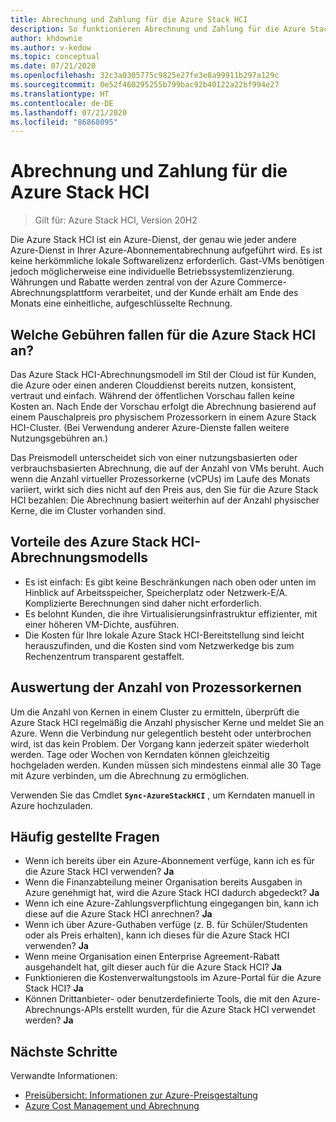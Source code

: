 ```yaml
---
title: Abrechnung und Zahlung für die Azure Stack HCI
description: So funktionieren Abrechnung und Zahlung für die Azure Stack HCI.
author: khdownie
ms.author: v-kedow
ms.topic: conceptual
ms.date: 07/21/2020
ms.openlocfilehash: 32c3a0305775c9825e27fe3e8a99911b297a129c
ms.sourcegitcommit: 0e52f460295255b799bac92b40122a22bf994e27
ms.translationtype: HT
ms.contentlocale: de-DE
ms.lasthandoff: 07/21/2020
ms.locfileid: "86868095"
---
```

# <a name="azure-stack-hci-billing-and-payment"></a>Abrechnung und Zahlung für die Azure Stack HCI

> Gilt für: Azure Stack HCI, Version 20H2

Die Azure Stack HCI ist ein Azure-Dienst, der genau wie jeder andere Azure-Dienst in Ihrer Azure-Abonnementabrechnung aufgeführt wird. Es ist keine herkömmliche lokale Softwarelizenz erforderlich. Gast-VMs benötigen jedoch möglicherweise eine individuelle Betriebssystemlizenzierung. Währungen und Rabatte werden zentral von der Azure Commerce-Abrechnungsplattform verarbeitet, und der Kunde erhält am Ende des Monats eine einheitliche, aufgeschlüsselte Rechnung.

## <a name="what-does-azure-stack-hci-charge-for"></a>Welche Gebühren fallen für die Azure Stack HCI an?

Das Azure Stack HCI-Abrechnungsmodell im Stil der Cloud ist für Kunden, die Azure oder einen anderen Clouddienst bereits nutzen, konsistent, vertraut und einfach. Während der öffentlichen Vorschau fallen keine Kosten an. Nach Ende der Vorschau erfolgt die Abrechnung basierend auf einem Pauschalpreis pro physischem Prozessorkern in einem Azure Stack HCI-Cluster. (Bei Verwendung anderer Azure-Dienste fallen weitere Nutzungsgebühren an.)

Das Preismodell unterscheidet sich von einer nutzungsbasierten oder verbrauchsbasierten Abrechnung, die auf der Anzahl von VMs beruht. Auch wenn die Anzahl virtueller Prozessorkerne (vCPUs) im Laufe des Monats variiert, wirkt sich dies nicht auf den Preis aus, den Sie für die Azure Stack HCI bezahlen: Die Abrechnung basiert weiterhin auf der Anzahl physischer Kerne, die im Cluster vorhanden sind.

## <a name="advantages-of-the-azure-stack-hci-billing-model"></a>Vorteile des Azure Stack HCI-Abrechnungsmodells

- Es ist einfach: Es gibt keine Beschränkungen nach oben oder unten im Hinblick auf Arbeitsspeicher, Speicherplatz oder Netzwerk-E/A. Komplizierte Berechnungen sind daher nicht erforderlich.
- Es belohnt Kunden, die ihre Virtualisierungsinfrastruktur effizienter, mit einer höheren VM-Dichte, ausführen.
- Die Kosten für Ihre lokale Azure Stack HCI-Bereitstellung sind leicht herauszufinden, und die Kosten sind vom Netzwerkedge bis zum Rechenzentrum transparent gestaffelt.

## <a name="how-the-number-of-processor-cores-is-assessed"></a>Auswertung der Anzahl von Prozessorkernen

Um die Anzahl von Kernen in einem Cluster zu ermitteln, überprüft die Azure Stack HCI regelmäßig die Anzahl physischer Kerne und meldet Sie an Azure. Wenn die Verbindung nur gelegentlich besteht oder unterbrochen wird, ist das kein Problem. Der Vorgang kann jederzeit später wiederholt werden. Tage oder Wochen von Kerndaten können gleichzeitig hochgeladen werden. Kunden müssen sich mindestens einmal alle 30 Tage mit Azure verbinden, um die Abrechnung zu ermöglichen.

Verwenden Sie das Cmdlet **`Sync-AzureStackHCI`** , um Kerndaten manuell in Azure hochzuladen.

## <a name="faq"></a>Häufig gestellte Fragen

- Wenn ich bereits über ein Azure-Abonnement verfüge, kann ich es für die Azure Stack HCI verwenden? **Ja**
- Wenn die Finanzabteilung meiner Organisation bereits Ausgaben in Azure genehmigt hat, wird die Azure Stack HCI dadurch abgedeckt? **Ja**
- Wenn ich eine Azure-Zahlungsverpflichtung eingegangen bin, kann ich diese auf die Azure Stack HCI anrechnen? **Ja**
- Wenn ich über Azure-Guthaben verfüge (z. B. für Schüler/Studenten oder als Preis erhalten), kann ich dieses für die Azure Stack HCI verwenden? **Ja**
- Wenn meine Organisation einen Enterprise Agreement-Rabatt ausgehandelt hat, gilt dieser auch für die Azure Stack HCI? **Ja**
- Funktionieren die Kostenverwaltungstools im Azure-Portal für die Azure Stack HCI? **Ja**
- Können Drittanbieter- oder benutzerdefinierte Tools, die mit den Azure-Abrechnungs-APIs erstellt wurden, für die Azure Stack HCI verwendet werden? **Ja**

## <a name="next-steps"></a>Nächste Schritte

Verwandte Informationen:

- [Preisübersicht: Informationen zur Azure-Preisgestaltung](https://azure.microsoft.com/pricing/)
- [Azure Cost Management und Abrechnung](/azure/cost-management-billing/cost-management-billing-overview)
